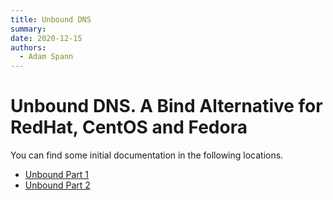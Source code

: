 ```yaml
---
title: Unbound DNS
summary:
date: 2020-12-15
authors:
  - Adam Spann
---
```


# Unbound DNS. A Bind Alternative for RedHat, CentOS and Fedora

You can find some initial documentation in the following locations.

- [Unbound Part 1](https://www.redhat.com/sysadmin/bound-dns)
- [Unbound Part 2](https://www.redhat.com/sysadmin/forwarding-dns-2)
